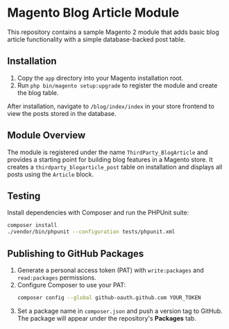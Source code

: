 # Magento Blog Article Module
This repository contains a sample Magento 2 module that adds basic blog article functionality with a simple database-backed post table.

## Installation
1. Copy the `app` directory into your Magento installation root.
2. Run `php bin/magento setup:upgrade` to register the module and create the blog table.

After installation, navigate to `/blog/index/index` in your store frontend to view the posts stored in the database.

## Module Overview
The module is registered under the name `ThirdParty_BlogArticle` and provides a starting point for building blog features in a Magento store. It creates a `thirdparty_blogarticle_post` table on installation and displays all posts using the `Article` block.

## Testing
Install dependencies with Composer and run the PHPUnit suite:

```bash
composer install
./vendor/bin/phpunit --configuration tests/phpunit.xml
```

## Publishing to GitHub Packages
1. Generate a personal access token (PAT) with `write:packages` and `read:packages` permissions.
2. Configure Composer to use your PAT:
   ```bash
   composer config --global github-oauth.github.com YOUR_TOKEN
   ```
3. Set a package name in `composer.json` and push a version tag to GitHub.
   The package will appear under the repository's **Packages** tab.
